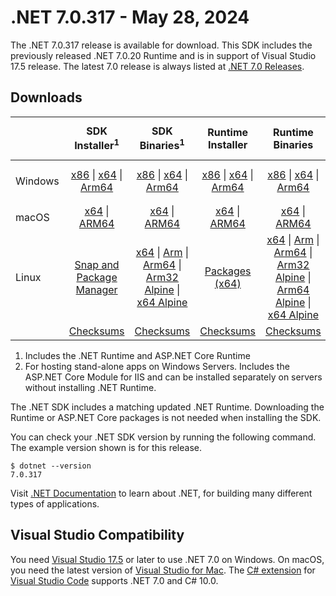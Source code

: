 # .NET 7.0.317 - May 28, 2024

The .NET 7.0.317 release is available for download. This SDK includes the previously released .NET 7.0.20 Runtime and is in support of Visual Studio 17.5 release. The latest 7.0 release is always listed at [.NET 7.0 Releases](../README.md).

## Downloads

|           | SDK Installer<sup>1</sup>                        | SDK Binaries<sup>1</sup>                 | Runtime Installer                                        | Runtime Binaries                                 | ASP.NET Core Runtime           |Windows Desktop Runtime          |
| --------- | :------------------------------------------:     | :----------------------:                 | :---------------------------:                            | :-------------------------:                      | :-----------------:            | :-----------------:            |
| Windows   | [x86][dotnet-sdk-win-x86.exe] \| [x64][dotnet-sdk-win-x64.exe] \| [Arm64][dotnet-sdk-win-arm64.exe] | [x86][dotnet-sdk-win-x86.zip] \| [x64][dotnet-sdk-win-x64.zip] \|  [Arm64][dotnet-sdk-win-arm64.zip] | [x86][dotnet-runtime-win-x86.exe] \| [x64][dotnet-runtime-win-x64.exe] \| [Arm64][dotnet-runtime-win-arm64.exe] | [x86][dotnet-runtime-win-x86.zip] \| [x64][dotnet-runtime-win-x64.zip] \| [Arm64][dotnet-runtime-win-arm64.zip] | [x86][aspnetcore-runtime-win-x86.exe] \| [x64][aspnetcore-runtime-win-x64.exe] \|<br/> [Hosting Bundle][dotnet-hosting-win.exe]<sup>2</sup> | [x86][windowsdesktop-runtime-win-x86.exe] \| [x64][windowsdesktop-runtime-win-x64.exe] \| [Arm64][windowsdesktop-runtime-win-arm64.exe] |
| macOS     | [x64][dotnet-sdk-osx-x64.pkg] \| [ARM64][dotnet-sdk-osx-arm64.pkg] | [x64][dotnet-sdk-osx-x64.tar.gz] \| [ARM64][dotnet-sdk-osx-arm64.tar.gz]  | [x64][dotnet-runtime-osx-x64.pkg] \| [ARM64][dotnet-runtime-osx-arm64.pkg] | [x64][dotnet-runtime-osx-x64.tar.gz] \| [ARM64][dotnet-runtime-osx-arm64.tar.gz]| [x64][aspnetcore-runtime-osx-x64.tar.gz] \| [ARM64][aspnetcore-runtime-osx-arm64.tar.gz] | - |<sup>1</sup>
| Linux     |  [Snap and Package Manager](../install-linux.md)  | [x64][dotnet-sdk-linux-x64.tar.gz] \| [Arm][dotnet-sdk-linux-arm.tar.gz]  \| [Arm64][dotnet-sdk-linux-arm64.tar.gz] \| [Arm32 Alpine][dotnet-sdk-linux-musl-arm.tar.gz]  \| [x64 Alpine][dotnet-sdk-linux-musl-x64.tar.gz] | [Packages (x64)][linux-packages] | [x64][dotnet-runtime-linux-x64.tar.gz] \| [Arm][dotnet-runtime-linux-arm.tar.gz] \| [Arm64][dotnet-runtime-linux-arm64.tar.gz] \| [Arm32 Alpine][dotnet-runtime-linux-musl-arm.tar.gz] \| [Arm64 Alpine][dotnet-runtime-linux-musl-arm64.tar.gz] \| [x64 Alpine][dotnet-runtime-linux-musl-x64.tar.gz]  | [x64][aspnetcore-runtime-linux-x64.tar.gz]<sup>1</sup>  \| [Arm][aspnetcore-runtime-linux-arm.tar.gz]<sup>1</sup> \| [Arm64][aspnetcore-runtime-linux-arm64.tar.gz]<sup>1</sup> \| [x64 Alpine][aspnetcore-runtime-linux-musl-x64.tar.gz] | - | <sup>1</sup> |
|  | [Checksums][checksums-sdk]                             | [Checksums][checksums-sdk]                                      | [Checksums][checksums-runtime]                             | [Checksums][checksums-runtime]  | [Checksums][checksums-runtime]  | [Checksums][checksums-runtime]

1. Includes the .NET Runtime and ASP.NET Core Runtime
2. For hosting stand-alone apps on Windows Servers. Includes the ASP.NET Core Module for IIS and can be installed separately on servers without installing .NET Runtime.

The .NET SDK includes a matching updated .NET Runtime. Downloading the Runtime or ASP.NET Core packages is not needed when installing the SDK.

You can check your .NET SDK version by running the following command. The example version shown is for this release.

```console
$ dotnet --version
7.0.317
```
Visit [.NET Documentation](https://learn.microsoft.com/dotnet/) to learn about .NET, for building many different types of applications.

## Visual Studio Compatibility

You need [Visual Studio 17.5](https://visualstudio.microsoft.com) or later to use .NET 7.0 on Windows. On macOS, you need the latest version of [Visual Studio for Mac](https://visualstudio.microsoft.com/vs/mac/). The [C# extension](https://code.visualstudio.com/docs/languages/dotnet) for [Visual Studio Code](https://code.visualstudio.com/) supports .NET 7.0 and C# 10.0.

[blob-runtime]: https://dotnetcli.blob.core.windows.net/dotnet/Runtime/
[blob-sdk]: https://dotnetcli.blob.core.windows.net/dotnet/Sdk/
[release-notes]: 7.0.317.md

[checksums-runtime]: https://dotnetcli.blob.core.windows.net/dotnet/checksums/7.0.20-sha.txt
[checksums-sdk]: https://dotnetcli.blob.core.windows.net/dotnet/checksums/7.0.20-sha.txt

[linux-install]: https://learn.microsoft.com/dotnet/core/install/linux

[dotnet-blog]:  https://devblogs.microsoft.com/dotnet/february-2024-updates/
[aspnet-blog]: https://devblogs.microsoft.com/dotnet/announcing-asp-net-core-in-net-7/
[maui-blog]: https://devblogs.microsoft.com/dotnet/update-on-dotnet-maui/

[linux-packages]: ../install-linux.md



[//]: # ( Runtime 7.0.20)
[dotnet-runtime-linux-arm.tar.gz]: https://download.visualstudio.microsoft.com/download/pr/06e8869b-e332-411b-aea2-7e29daae6953/6b8f60cbb630acd5d94219faa15faf6f/dotnet-runtime-7.0.20-linux-arm.tar.gz
[dotnet-runtime-linux-arm64.tar.gz]: https://download.visualstudio.microsoft.com/download/pr/af6e12de-a63c-449f-b35b-b72ec6ee3da5/ae129eca3d734117d14cd5965dca93a3/dotnet-runtime-7.0.20-linux-arm64.tar.gz
[dotnet-runtime-linux-musl-arm.tar.gz]: https://download.visualstudio.microsoft.com/download/pr/7d1ca778-4415-451e-873a-dc4062d8d9a9/f38f41e5784c0832e24fe18a938ed5e5/dotnet-runtime-7.0.20-linux-musl-arm.tar.gz
[dotnet-runtime-linux-musl-arm64.tar.gz]: https://download.visualstudio.microsoft.com/download/pr/c30b2e10-7c18-447c-b66b-47bf12f88692/0d5fbdecc6b2cc86fd2f43ebfffd7aa2/dotnet-runtime-7.0.20-linux-musl-arm64.tar.gz
[dotnet-runtime-linux-musl-x64.tar.gz]: https://download.visualstudio.microsoft.com/download/pr/3297a5d6-9f41-4098-9597-c1b966c19983/46559d0d813b36264fb414562caca171/dotnet-runtime-7.0.20-linux-musl-x64.tar.gz
[dotnet-runtime-linux-x64.tar.gz]: https://download.visualstudio.microsoft.com/download/pr/2c5981ff-0f0c-47ab-bff4-0ea4919b395b/cbfdfa7f35d133b0bdef87fa3830bfa0/dotnet-runtime-7.0.20-linux-x64.tar.gz
[dotnet-runtime-osx-arm64.pkg]: https://download.visualstudio.microsoft.com/download/pr/bf9731fe-26de-49ef-bb2f-a683a72783b5/d335696addb5b35eabde194cdd4300a1/dotnet-runtime-7.0.20-osx-arm64.pkg
[dotnet-runtime-osx-arm64.tar.gz]: https://download.visualstudio.microsoft.com/download/pr/50dbf5c1-942d-4fd8-b646-1f024326ec1c/5fb99e9dae294298a8131757b3ea829e/dotnet-runtime-7.0.20-osx-arm64.tar.gz
[dotnet-runtime-osx-x64.pkg]: https://download.visualstudio.microsoft.com/download/pr/c2dbd8b5-ffba-4ee4-83fa-277d6c3155e1/ac7b2ae9d57a82b4d71d793f5d3a0493/dotnet-runtime-7.0.20-osx-x64.pkg
[dotnet-runtime-osx-x64.tar.gz]: https://download.visualstudio.microsoft.com/download/pr/cbade9d9-be1e-46c0-9f90-13ba882965dc/31c86e8f4beaf0e5ad9ad35a408be7de/dotnet-runtime-7.0.20-osx-x64.tar.gz
[dotnet-runtime-win-arm64.exe]: https://download.visualstudio.microsoft.com/download/pr/a0f644d8-1e44-47cd-893a-9887a750f3fe/a16530341133ea8071ac36257f53d277/dotnet-runtime-7.0.20-win-arm64.exe
[dotnet-runtime-win-arm64.zip]: https://download.visualstudio.microsoft.com/download/pr/793b861e-249a-4dae-a2a8-0db850367237/59b58f885bcd160c4427232972249acb/dotnet-runtime-7.0.20-win-arm64.zip
[dotnet-runtime-win-x64.exe]: https://download.visualstudio.microsoft.com/download/pr/be7eaed0-4e32-472b-b53e-b08ac3433a22/fc99a5977c57cbfb93b4afb401953818/dotnet-runtime-7.0.20-win-x64.exe
[dotnet-runtime-win-x64.zip]: https://download.visualstudio.microsoft.com/download/pr/990ff1f7-b5df-4a80-a65e-7cff3a1a263c/f1a2f3cab0d1787618f7d8043e3a6827/dotnet-runtime-7.0.20-win-x64.zip
[dotnet-runtime-win-x86.exe]: https://download.visualstudio.microsoft.com/download/pr/b2e820bd-b591-43df-ab10-1eeb7998cc18/661ca79db4934c6247f5c7a809a62238/dotnet-runtime-7.0.20-win-x86.exe
[dotnet-runtime-win-x86.zip]: https://download.visualstudio.microsoft.com/download/pr/f479b75e-9ecb-42ea-8371-c94f411eda8d/0cd700d75f1d04e9108bc4213f8a41ec/dotnet-runtime-7.0.20-win-x86.zip

[//]: # ( WindowsDesktop 7.0.20)
[windowsdesktop-runtime-win-arm64.exe]: https://download.visualstudio.microsoft.com/download/pr/de2e5484-866e-4149-a3e2-023c705403f9/68a700c68af757d68ec87daa4b878c96/windowsdesktop-runtime-7.0.20-win-arm64.exe
[windowsdesktop-runtime-win-arm64.zip]: https://download.visualstudio.microsoft.com/download/pr/db2b2cea-224b-454e-97d5-84ee46db11a4/bc345ec0c9af0855a48ec8630e90bdb0/windowsdesktop-runtime-7.0.20-win-arm64.zip
[windowsdesktop-runtime-win-x64.exe]: https://download.visualstudio.microsoft.com/download/pr/08bbfe8f-812d-479f-803b-23ea0bffce47/c320e4b037f3e92ab7ea92c3d7ea3ca1/windowsdesktop-runtime-7.0.20-win-x64.exe
[windowsdesktop-runtime-win-x64.zip]: https://download.visualstudio.microsoft.com/download/pr/1dec4601-40e5-436f-8787-c73850a5a475/e0b9874aae3b945397b62be8242df594/windowsdesktop-runtime-7.0.20-win-x64.zip
[windowsdesktop-runtime-win-x86.exe]: https://download.visualstudio.microsoft.com/download/pr/b840017b-c69f-4724-a152-11020a0039e6/b74aa12e4ee765a3387a7dcd4ba56187/windowsdesktop-runtime-7.0.20-win-x86.exe
[windowsdesktop-runtime-win-x86.zip]: https://download.visualstudio.microsoft.com/download/pr/d40dc6c6-7d20-4141-8f4b-872613248a26/0c8512b118d50b655ed01162b48082cf/windowsdesktop-runtime-7.0.20-win-x86.zip

[//]: # ( ASP 7.0.20)
[aspnetcore-runtime-linux-arm.tar.gz]: https://download.visualstudio.microsoft.com/download/pr/7e8680cf-0baa-4957-99b7-81395b8ff60d/5a9c578ff9aaefc7ed77e63b6a90dc03/aspnetcore-runtime-7.0.20-linux-arm.tar.gz
[aspnetcore-runtime-linux-arm64.tar.gz]: https://download.visualstudio.microsoft.com/download/pr/ae3027ce-cadf-4510-a1aa-125958cf0432/c3d958ba80ec21e9d75ca5e8f43ec2d3/aspnetcore-runtime-7.0.20-linux-arm64.tar.gz
[aspnetcore-runtime-linux-musl-arm.tar.gz]: https://download.visualstudio.microsoft.com/download/pr/40131679-906c-4afd-90f0-576fbed036b1/85a0c856077ad82c29350486ebdb912d/aspnetcore-runtime-7.0.20-linux-musl-arm.tar.gz
[aspnetcore-runtime-linux-musl-arm64.tar.gz]: https://download.visualstudio.microsoft.com/download/pr/6ef9e16e-9a83-401e-8ef5-905ef374b768/725507d68a8bc4a4297e2c82bb1d06db/aspnetcore-runtime-7.0.20-linux-musl-arm64.tar.gz
[aspnetcore-runtime-linux-musl-x64.tar.gz]: https://download.visualstudio.microsoft.com/download/pr/a3f5953c-68f8-48e1-91bb-0ca62199e6db/b3d7a2de0488fd63fa286c3fc371d68f/aspnetcore-runtime-7.0.20-linux-musl-x64.tar.gz
[aspnetcore-runtime-linux-x64.tar.gz]: https://download.visualstudio.microsoft.com/download/pr/09e67261-215a-4003-bcf8-f90d67dcd02b/b32cf12a5c10b1f74e21c8cb03880891/aspnetcore-runtime-7.0.20-linux-x64.tar.gz
[aspnetcore-runtime-osx-arm64.tar.gz]: https://download.visualstudio.microsoft.com/download/pr/2833b957-8fb7-45fa-bf85-4960260ae344/fa4678e8c3ceba67771b5195a2343049/aspnetcore-runtime-7.0.20-osx-arm64.tar.gz
[aspnetcore-runtime-osx-x64.tar.gz]: https://download.visualstudio.microsoft.com/download/pr/65fff3f3-1b87-42aa-b1f9-04e7e318c1af/4bfbb002455b9a037e75791e99a18c19/aspnetcore-runtime-7.0.20-osx-x64.tar.gz
[aspnetcore-runtime-win-arm64.zip]: https://download.visualstudio.microsoft.com/download/pr/b807f90e-8b79-40ed-9878-a06eded4745a/8c4dab5de4d510723b6906f85b1b7f2b/aspnetcore-runtime-7.0.20-win-arm64.zip
[aspnetcore-runtime-win-x64.exe]: https://download.visualstudio.microsoft.com/download/pr/10651a65-8afc-46e3-9287-fecb0e68504e/4c2bf0cdb44612f29d9b3f901098e13e/aspnetcore-runtime-7.0.20-win-x64.exe
[aspnetcore-runtime-win-x64.zip]: https://download.visualstudio.microsoft.com/download/pr/e5424205-fbbb-4c19-a22c-10a7eeb2f918/527b1378927b68e8c6faac6cc40ec5c3/aspnetcore-runtime-7.0.20-win-x64.zip
[aspnetcore-runtime-win-x86.exe]: https://download.visualstudio.microsoft.com/download/pr/d84ac38e-a248-4c8d-b1fe-4ee092d6b4b1/9f0bf370619ab3da8869e467827a6dc6/aspnetcore-runtime-7.0.20-win-x86.exe
[aspnetcore-runtime-win-x86.zip]: https://download.visualstudio.microsoft.com/download/pr/6f95cda4-166a-4281-ba1f-4963ac5fb958/598e690d7e9d8608b0d60122e127ae1f/aspnetcore-runtime-7.0.20-win-x86.zip
[dotnet-hosting-win.exe]: https://download.visualstudio.microsoft.com/download/pr/0d8a8780-8075-4772-9d74-5adf8390448d/702306fe0eff72af00901702db6314e8/dotnet-hosting-7.0.20-win.exe


[//]: # ( SDK 7.0.317)
[dotnet-sdk-linux-arm.tar.gz]: https://download.visualstudio.microsoft.com/download/pr/8aacc3f6-bf06-4cb1-ba10-ea76c29bf550/7c657ce9fbaf35843a30a34a7ba0e3c9/dotnet-sdk-7.0.317-linux-arm.tar.gz
[dotnet-sdk-linux-arm64.tar.gz]: https://download.visualstudio.microsoft.com/download/pr/e08e38c2-46b5-45ba-b318-6b0949b3cc2b/1780549adba82e521439b7a0511229ef/dotnet-sdk-7.0.317-linux-arm64.tar.gz
[dotnet-sdk-linux-musl-arm.tar.gz]: https://download.visualstudio.microsoft.com/download/pr/6e895738-571a-4d6f-8519-0d64ad4a95d2/75c8734c8f3dee31dca0591f7634b4f8/dotnet-sdk-7.0.317-linux-musl-arm.tar.gz
[dotnet-sdk-linux-musl-arm64.tar.gz]: https://download.visualstudio.microsoft.com/download/pr/2df5854b-e405-4191-a794-8c24ddb9b95b/b0c9ac55d4f324aa81bb5918e115347c/dotnet-sdk-7.0.317-linux-musl-arm64.tar.gz
[dotnet-sdk-linux-musl-x64.tar.gz]: https://download.visualstudio.microsoft.com/download/pr/9141d472-8ae1-46aa-8218-190017c16ed6/7877e0accaa6b6800570f7b46a831c97/dotnet-sdk-7.0.317-linux-musl-x64.tar.gz
[dotnet-sdk-linux-x64.tar.gz]: https://download.visualstudio.microsoft.com/download/pr/3207f51e-26ad-4d43-9249-5e03e93e5895/af409554ce918557a05f8e8102f199ea/dotnet-sdk-7.0.317-linux-x64.tar.gz
[dotnet-sdk-osx-arm64.pkg]: https://download.visualstudio.microsoft.com/download/pr/96c1aadb-1feb-4291-b6a5-04fe79063abb/05641f9a147fb1ddb08cf49da4635797/dotnet-sdk-7.0.317-osx-arm64.pkg
[dotnet-sdk-osx-arm64.tar.gz]: https://download.visualstudio.microsoft.com/download/pr/697b6485-989f-48d7-86ac-320529a85b35/5b5ed55e7e4e2c0a1ba2c3e0cceefe95/dotnet-sdk-7.0.317-osx-arm64.tar.gz
[dotnet-sdk-osx-x64.pkg]: https://download.visualstudio.microsoft.com/download/pr/a00cc36e-2dd9-4f9a-a63f-77843d1cd20a/4e0dd1552b9a3b4411db34a2657c0c4c/dotnet-sdk-7.0.317-osx-x64.pkg
[dotnet-sdk-osx-x64.tar.gz]: https://download.visualstudio.microsoft.com/download/pr/c03db249-372d-404f-8767-dc7e4a104ade/49d2336dc14b70dc937d8f91716e4fba/dotnet-sdk-7.0.317-osx-x64.tar.gz
[dotnet-sdk-win-arm64.exe]: https://download.visualstudio.microsoft.com/download/pr/80274665-f38c-483b-b631-45c2b1e22eba/1687d3fd28a13b22c464242590c07f72/dotnet-sdk-7.0.317-win-arm64.exe
[dotnet-sdk-win-arm64.zip]: https://download.visualstudio.microsoft.com/download/pr/9747b43e-f44d-40ee-a99e-6fa04bfb6684/ee8115b3f39a102ccb07819c92544e0b/dotnet-sdk-7.0.317-win-arm64.zip
[dotnet-sdk-win-x64.exe]: https://download.visualstudio.microsoft.com/download/pr/82adf17a-3bda-4e3b-9adb-43044467f1b2/b3533ca9b3ad4638776f9c8d4ceb5c28/dotnet-sdk-7.0.317-win-x64.exe
[dotnet-sdk-win-x64.zip]: https://download.visualstudio.microsoft.com/download/pr/b32a6c70-ddda-4dc3-87ee-66e447c7f255/b598d82272f1d9e42e6736059aef2f2c/dotnet-sdk-7.0.317-win-x64.zip
[dotnet-sdk-win-x86.exe]: https://download.visualstudio.microsoft.com/download/pr/681a572a-1174-48cc-a92d-7f1318f8e97c/4ad56a7ab20d34ca3b534e2650ca49c7/dotnet-sdk-7.0.317-win-x86.exe
[dotnet-sdk-win-x86.zip]: https://download.visualstudio.microsoft.com/download/pr/2e3fcaad-a231-4fad-b794-f3411946d1d1/e0e701961ad28c693a3d459619328b88/dotnet-sdk-7.0.317-win-x86.zip
